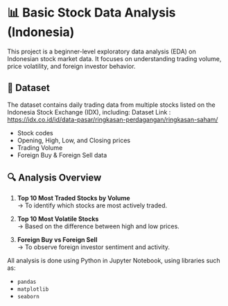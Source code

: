 # 📊 Basic Stock Data Analysis (Indonesia)

This project is a beginner-level exploratory data analysis (EDA) on Indonesian stock market data. It focuses on understanding trading volume, price volatility, and foreign investor behavior.

## 📁 Dataset

The dataset contains daily trading data from multiple stocks listed on the Indonesia Stock Exchange (IDX), including:
Dataset Link : https://idx.co.id/id/data-pasar/ringkasan-perdagangan/ringkasan-saham/
- Stock codes
- Opening, High, Low, and Closing prices
- Trading Volume
- Foreign Buy & Foreign Sell data


## 🔍 Analysis Overview

1. **Top 10 Most Traded Stocks by Volume**  
   → To identify which stocks are most actively traded.

2. **Top 10 Most Volatile Stocks**  
   → Based on the difference between high and low prices.

3. **Foreign Buy vs Foreign Sell**  
   → To observe foreign investor sentiment and activity.

All analysis is done using Python in Jupyter Notebook, using libraries such as:
- `pandas`
- `matplotlib`
- `seaborn`



